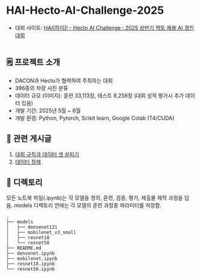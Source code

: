 # HAI-Hecto-AI-Challenge-2025
- 대회 사이트: [HAI(하이)! - Hecto AI Challenge : 2025 상반기 헥토 채용 AI 경진대회](https://dacon.io/competitions/official/236493/overview/description)
<br><br>
## 🗒️ 프로젝트 소개
- DACON과 Hecto가 협력하여 주최하는 대회
- 396종의 차량 사진 분류
- 데이터 규모 (이미지): 훈련 33,113장, 테스트 8,258장 (대회 성적 평가시 추가 데이터 있음)
- 개발 기간: 2025년 5월 ~ 6월
- 개발 환경: Python, Pytorch, Scikit learn, Google Colab (T4/CUDA)

## 📖 관련 게시글
1. [대회 규칙과 데이터 셋 살피기](https://taeddy-note.tistory.com/5)
2. [데이터 정제](https://taeddy-note.tistory.com/6)

## 📁 디렉토리
모든 노트북 파일(.ipynb)는 각 모델을 정의, 훈련, 검증, 평가, 제출물 제작 과정을 담음.
models 디렉토리 안에는 각 모델의 훈련 과정중 파라미터를 저장함.
```
.
├── models
│   ├── densenet121
│   ├── mobilenet_v3_small
│   ├── resnet18
│   └── resnet50
├── README.md
├── densenet.ipynb
├── mobilenet.ipynb
├── resnet18.ipynb
└── resnet50.ipynb
```
